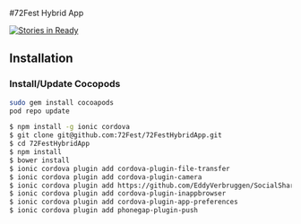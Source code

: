 #72Fest Hybrid App

[![Stories in Ready](https://badge.waffle.io/72Fest/72FestHybridApp.svg?label=ready&title=Ready)](http://waffle.io/72Fest/72FestHybridApp)

## Installation
### Install/Update Cocopods

```bash
sudo gem install cocoapods
pod repo update
```

```bash
$ npm install -g ionic cordova
$ git clone git@github.com:72Fest/72FestHybridApp.git
$ cd 72FestHybridApp
$ npm install
$ bower install
$ ionic cordova plugin add cordova-plugin-file-transfer
$ ionic cordova plugin add cordova-plugin-camera
$ ionic cordova plugin add https://github.com/EddyVerbruggen/SocialSharing-PhoneGap-Plugin.git
$ ionic cordova plugin add cordova-plugin-inappbrowser
$ ionic cordova plugin add cordova-plugin-app-preferences
$ ionic cordova plugin add phonegap-plugin-push
```
